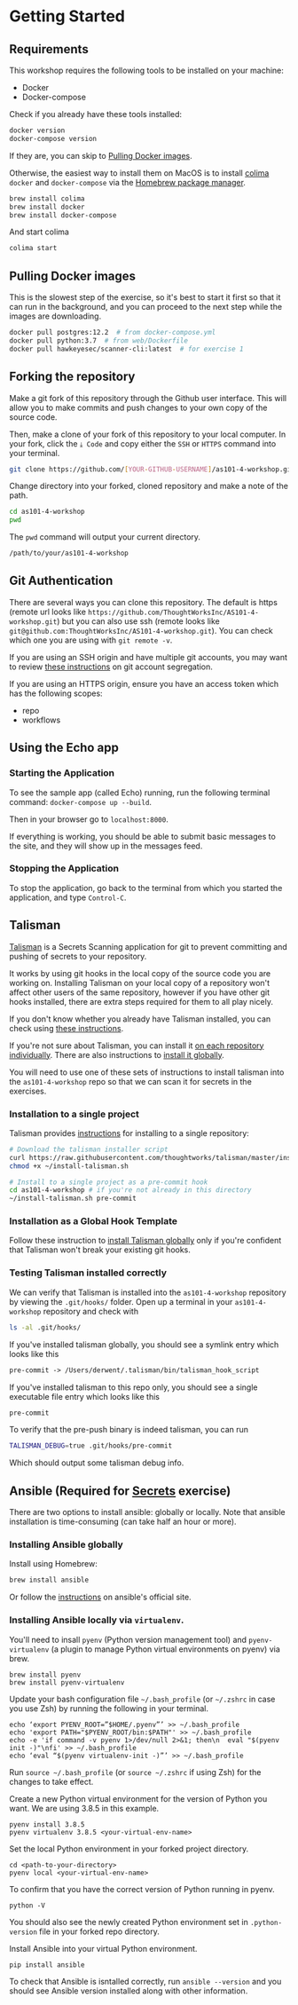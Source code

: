 # Getting Started

## Requirements

This workshop requires the following tools to be installed on your machine:

- Docker
- Docker-compose

Check if you already have these tools installed:
```bash
docker version
docker-compose version
```
If they are, you can skip to [Pulling Docker images](#pulling-docker-images).

Otherwise, the easiest way to install them on MacOS is to install [colima](https://github.com/abiosoft/colima#installation) `docker` and `docker-compose` via the
[Homebrew package manager](https://docs.brew.sh/Installation).

```bash
brew install colima
brew install docker
brew install docker-compose
```

And start colima

```bash
colima start
```

## Pulling Docker images

This is the slowest step of the exercise, so it's best to start it first so that it can run in the
background, and you can proceed to the next step while the images are downloading.

```bash
docker pull postgres:12.2  # from docker-compose.yml
docker pull python:3.7  # from web/Dockerfile
docker pull hawkeyesec/scanner-cli:latest  # for exercise 1
```

## Forking the repository

Make a git fork of this repository through the Github user interface. This will allow you to make
commits and push changes to your own copy of the source code.

Then, make a clone of your fork of this repository to your local computer. In your fork, click the
`⤓ Code` and copy either the `SSH` or `HTTPS` command into your terminal.

```bash
git clone https://github.com/[YOUR-GITHUB-USERNAME]/as101-4-workshop.git
```

Change directory into your forked, cloned repository and make a note of the path.

```bash
cd as101-4-workshop
pwd
```

The `pwd` command will output your current directory.

```txt
/path/to/your/as101-4-workshop
```

## Git Authentication

There are several ways you can clone this repository. The default is https (remote url looks like `https://github.com/ThoughtWorksInc/AS101-4-workshop.git`) but you can also use ssh (remote looks like `git@github.com:ThoughtWorksInc/AS101-4-workshop.git`). You can check which one you are using with `git remote -v`.

If you are using an SSH origin and have multiple git accounts, you may want to review [these instructions](https://sites.google.com/thoughtworks.com/infosec-hub/awareness-deprecated/git-account-segregation) on git account segregation.

If you are using an HTTPS origin, ensure you have an access token which has the following scopes:

- repo
- workflows

## Using the Echo app

### Starting the Application

To see the sample app (called Echo) running, run the following terminal command: `docker-compose up --build`.

Then in your browser go to `localhost:8000`.

If everything is working, you should be able to submit basic messages to the site, and they will
show up in the messages feed.

### Stopping the Application

To stop the application, go back to the terminal from which you started the application, and type
`Control-C`.

## Talisman

[Talisman](https://github.com/thoughtworks/talisman) is a Secrets Scanning application for git to
prevent committing and pushing of secrets to your repository.

It works by using git hooks in the local copy of the source code you are working on. Installing
Talisman on your local copy of a repository won't affect other users of the same repository, however
if you have other git hooks installed, there are extra steps required for them to all play nicely.

If you don't know whether you already have Talisman installed, you can check using [these instructions](#testing-talisman-installed-correctly).

If you're not sure about Talisman, you can install it
[on each repository individually](#installation-to-a-single-project). There are also instructions to
[install it globally](#installation-as-a-global-hook-template).

You will need to use one of these sets of instructions to install talisman into the `as101-4-workshop`
repo so that we can scan it for secrets in the exercises.

### Installation to a single project

Talisman provides
[instructions](https://github.com/thoughtworks/talisman#installation-to-a-single-project) for
installing to a single repository:

```bash
# Download the talisman installer script
curl https://raw.githubusercontent.com/thoughtworks/talisman/master/install.sh > ~/install-talisman.sh
chmod +x ~/install-talisman.sh
```

```bash
# Install to a single project as a pre-commit hook
cd as101-4-workshop # if you're not already in this directory
~/install-talisman.sh pre-commit
```

### Installation as a Global Hook Template

Follow these instruction to
[install Talisman globally](https://github.com/thoughtworks/talisman#installation-as-a-global-hook-template)
only if you're confident that Talisman won't break your existing git hooks.

### Testing Talisman installed correctly

We can verify that Talisman is installed into the `as101-4-workshop` repository by viewing the
`.git/hooks/` folder. Open up a terminal in your `as101-4-workshop` repository and check with

```bash
ls -al .git/hooks/
```

If you've installed talisman globally, you should see a symlink entry which looks like this

```txt
pre-commit -> /Users/derwent/.talisman/bin/talisman_hook_script
```

If you've installed talisman to this repo only, you should see a single executable file entry which
looks like this

```txt
pre-commit
```

To verify that the pre-push binary is indeed talisman, you can run

```bash
TALISMAN_DEBUG=true .git/hooks/pre-commit
```

Which should output some talisman debug info.

## Ansible (Required for [Secrets](instructions/04_secrets.md) exercise)

There are two options to install ansible: globally or locally. Note that ansible installation is time-consuming (can take half an hour or more).

### Installing Ansible globally

Install using Homebrew:

```bash
brew install ansible
```

Or follow the [instructions](https://docs.ansible.com/ansible/latest/installation_guide/intro_installation.html#from-pip) on ansible's official site. 

### Installing Ansible locally via `virtualenv`. 

You'll need to insall `pyenv` (Python version management tool) and `pyenv-virtualenv` (a plugin to manage Python virtual environments on pyenv) via brew.

```
brew install pyenv
brew install pyenv-virtualenv
```
Update your bash configuration file `~/.bash_profile` (or ` ~/.zshrc ` in case you use Zsh) by running the following in your terminal.

```
echo ‘export PYENV_ROOT=”$HOME/.pyenv”’ >> ~/.bash_profile
echo 'export PATH="$PYENV_ROOT/bin:$PATH"' >> ~/.bash_profile
echo -e 'if command -v pyenv 1>/dev/null 2>&1; then\n  eval "$(pyenv init -)"\nfi' >> ~/.bash_profile
echo ‘eval “$(pyenv virtualenv-init -)”’ >> ~/.bash_profile
```
Run `source ~/.bash_profile` (or `source ~/.zshrc` if using Zsh) for the changes to take effect.

Create a new Python virtual environment for the version of Python you want. We are using 3.8.5 in this example.

```
pyenv install 3.8.5
pyenv virtualenv 3.8.5 <your-virtual-env-name>
```

Set the local Python environment in your forked project directory.
```
cd <path-to-your-directory>
pyenv local <your-virtual-env-name>
```
To confirm that you have the correct version of Python running in pyenv.
```
python -V
```
You should also see the newly created Python environment set in `.python-version` file in your forked repo directory.

Install Ansible into your virtual Python environment.

```
pip install ansible
```

To check that Ansible is isntalled correctly, run `ansible --version` and you should see Ansible version installed along with other information.
